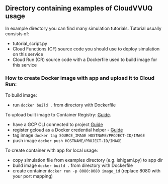 ## Directory containing examples of CloudVVUQ usage

In example directory you can find many simulation tutorials. Tutorial usually consists of:
- tutorial_script.py
- Cloud Functions (CF) source code you should use to deploy simulation on this service
- Cloud Run (CR) source code with a Dockerfile used to build image for this service


### How to create Docker image with app and upload it to Cloud Run:

To build image:
- run `docker build .` from directory with Dockerfile

To upload built image to Container Registry:
[Guide](https://cloud.google.com/container-registry/docs/pushing-and-pulling).
- have a GCP CLI connected to project [Guide](https://cloud.google.com/sdk/docs/install-sdk)
- register gcloud as a Docker credential helper - [Guide](https://cloud.google.com/sdk/gcloud/reference/auth/configure-docker) 
- tag image `docker tag SOURCE_IMAGE HOSTNAME/PROJECT-ID/IMAGE`
- push image `docker push HOSTNAME/PROJECT-ID/IMAGE`

To create container with app for local usage:
- copy simulation file from examples directory (e.g. ishigami.py) to app dir
- build image `docker build .` from directory with Dockerfile
- create container `docker run -p 8080:8080 image_id` (replace 8080 with your port mapping)